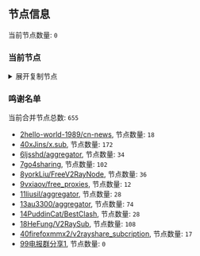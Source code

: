 
## 节点信息
当前节点数量: `0`
### 当前节点
<details>
  <summary>展开复制节点</summary>

    

</details>

### 鸣谢名单
当前合并节点总数: `655`
- [2hello-world-1989/cn-news](https://github.com/hello-world-1989/cn-news), 节点数量: `18`
- [40xJins/x.sub](https://github.com/0xJins/x.sub), 节点数量: `172`
- [6ljsshd/aggregator](https://github.com/ljsshd/aggregator), 节点数量: `34`
- [7go4sharing](https://github.com/go4sharing), 节点数量: `102`
- [8yorkLiu/FreeV2RayNode](https://github.com/yorkLiu/FreeV2RayNode), 节点数量: `36`
- [9vxiaov/free_proxies](https://github.com/vxiaov/free_proxies), 节点数量: `12`
- [11liusil/aggregator](https://github.com/liusil/aggregator), 节点数量: `28`
- [13au3300/aggregator](https://github.com/au3300/aggregator), 节点数量: `74`
- [14PuddinCat/BestClash](https://github.com/PuddinCat/BestClash), 节点数量: `28`
- [18HeFung/V2RaySub](https://github.com/HeFung/V2RaySub), 节点数量: `108`
- [40firefoxmmx2/v2rayshare_subcription](https://github.com/firefoxmmx2/v2rayshare_subcription), 节点数量: `17`
- [99电报群分享1](https://github.com/cdddbc/getAirport), 节点数量: `0`


